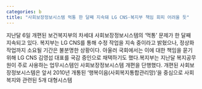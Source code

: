 ```yaml
---
categories: b
title: "사회보장정보시스템 먹통 한 달째 지속돼 LG CNS·복지부 책임 회피 어려울 듯"
---
```

지난달 6일 개편된 보건복지부의 차세대 사회보장정보시스템의 ‘먹통’ 문제가 한 달째 지속되고 있다. 복지부는 LG CNS를 통해 수정 작업을 지속 중이라고 밝혔으나, 정상화 작업까지 소요될 기간은 불분명한 상황이다. 아울러 국회에서는 이에 대한 책임을 묻기 위해 LG CNS 김영섭 대표를 국감 증인으로 채택하기도 했다.복지부는 지난달 복지공무원이 주로 사용하는 업무시스템인 사회보장정보시스템 개편을 단행했다. 개편된 사회보장정보시스템은 앞서 2010년 개통된 ‘행복이음(사회복지통합관리망)’을 중심으로 사회복지와 관련된 5개 대형시스템